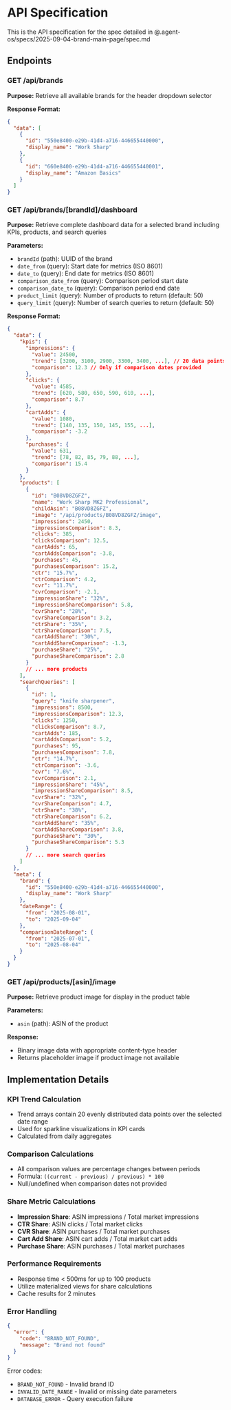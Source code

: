 # API Specification

This is the API specification for the spec detailed in @.agent-os/specs/2025-09-04-brand-main-page/spec.md

## Endpoints

### GET /api/brands

**Purpose:** Retrieve all available brands for the header dropdown selector

**Response Format:**
```json
{
  "data": [
    {
      "id": "550e8400-e29b-41d4-a716-446655440000",
      "display_name": "Work Sharp"
    },
    {
      "id": "660e8400-e29b-41d4-a716-446655440001", 
      "display_name": "Amazon Basics"
    }
  ]
}
```

### GET /api/brands/[brandId]/dashboard

**Purpose:** Retrieve complete dashboard data for a selected brand including KPIs, products, and search queries

**Parameters:**
- `brandId` (path): UUID of the brand
- `date_from` (query): Start date for metrics (ISO 8601)
- `date_to` (query): End date for metrics (ISO 8601)
- `comparison_date_from` (query): Comparison period start date
- `comparison_date_to` (query): Comparison period end date
- `product_limit` (query): Number of products to return (default: 50)
- `query_limit` (query): Number of search queries to return (default: 50)

**Response Format:**
```json
{
  "data": {
    "kpis": {
      "impressions": {
        "value": 24500,
        "trend": [3200, 3100, 2900, 3300, 3400, ...], // 20 data points
        "comparison": 12.3 // Only if comparison dates provided
      },
      "clicks": {
        "value": 4585,
        "trend": [620, 580, 650, 590, 610, ...],
        "comparison": 8.7
      },
      "cartAdds": {
        "value": 1080,
        "trend": [140, 135, 150, 145, 155, ...],
        "comparison": -3.2
      },
      "purchases": {
        "value": 631,
        "trend": [78, 82, 85, 79, 88, ...],
        "comparison": 15.4
      }
    },
    "products": [
      {
        "id": "B08VD8ZGFZ",
        "name": "Work Sharp MK2 Professional",
        "childAsin": "B08VD8ZGFZ",
        "image": "/api/products/B08VD8ZGFZ/image",
        "impressions": 2450,
        "impressionsComparison": 8.3,
        "clicks": 385,
        "clicksComparison": 12.5,
        "cartAdds": 65,
        "cartAddsComparison": -3.8,
        "purchases": 45,
        "purchasesComparison": 15.2,
        "ctr": "15.7%",
        "ctrComparison": 4.2,
        "cvr": "11.7%", 
        "cvrComparison": -2.1,
        "impressionShare": "32%",
        "impressionShareComparison": 5.8,
        "cvrShare": "28%",
        "cvrShareComparison": 3.2,
        "ctrShare": "35%",
        "ctrShareComparison": 7.5,
        "cartAddShare": "30%",
        "cartAddShareComparison": -1.3,
        "purchaseShare": "25%",
        "purchaseShareComparison": 2.8
      }
      // ... more products
    ],
    "searchQueries": [
      {
        "id": 1,
        "query": "knife sharpener",
        "impressions": 8500,
        "impressionsComparison": 12.3,
        "clicks": 1250,
        "clicksComparison": 8.7,
        "cartAdds": 185,
        "cartAddsComparison": 5.2,
        "purchases": 95,
        "purchasesComparison": 7.8,
        "ctr": "14.7%",
        "ctrComparison": -3.6,
        "cvr": "7.6%",
        "cvrComparison": 2.1,
        "impressionShare": "45%",
        "impressionShareComparison": 8.5,
        "cvrShare": "32%",
        "cvrShareComparison": 4.7,
        "ctrShare": "38%", 
        "ctrShareComparison": 6.2,
        "cartAddShare": "35%",
        "cartAddShareComparison": 3.8,
        "purchaseShare": "30%",
        "purchaseShareComparison": 5.3
      }
      // ... more search queries
    ]
  },
  "meta": {
    "brand": {
      "id": "550e8400-e29b-41d4-a716-446655440000",
      "display_name": "Work Sharp"
    },
    "dateRange": {
      "from": "2025-08-01",
      "to": "2025-09-04"
    },
    "comparisonDateRange": {
      "from": "2025-07-01",
      "to": "2025-08-04"
    }
  }
}
```

### GET /api/products/[asin]/image

**Purpose:** Retrieve product image for display in the product table

**Parameters:**
- `asin` (path): ASIN of the product

**Response:** 
- Binary image data with appropriate content-type header
- Returns placeholder image if product image not available

## Implementation Details

### KPI Trend Calculation
- Trend arrays contain 20 evenly distributed data points over the selected date range
- Used for sparkline visualizations in KPI cards
- Calculated from daily aggregates

### Comparison Calculations
- All comparison values are percentage changes between periods
- Formula: `((current - previous) / previous) * 100`
- Null/undefined when comparison dates not provided

### Share Metric Calculations
- **Impression Share**: ASIN impressions / Total market impressions
- **CTR Share**: ASIN clicks / Total market clicks  
- **CVR Share**: ASIN purchases / Total market purchases
- **Cart Add Share**: ASIN cart adds / Total market cart adds
- **Purchase Share**: ASIN purchases / Total market purchases

### Performance Requirements
- Response time < 500ms for up to 100 products
- Utilize materialized views for share calculations
- Cache results for 2 minutes

### Error Handling
```json
{
  "error": {
    "code": "BRAND_NOT_FOUND",
    "message": "Brand not found"
  }
}
```

Error codes:
- `BRAND_NOT_FOUND` - Invalid brand ID
- `INVALID_DATE_RANGE` - Invalid or missing date parameters
- `DATABASE_ERROR` - Query execution failure